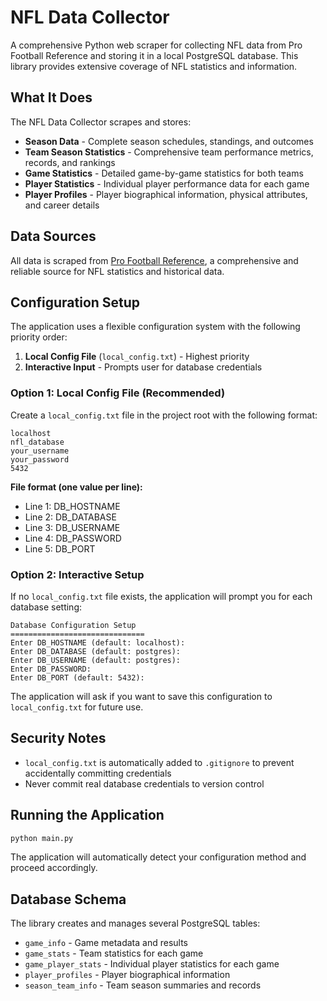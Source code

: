 # NFL Data Collector

A comprehensive Python web scraper for collecting NFL data from Pro Football Reference and storing it in a local PostgreSQL database. This library provides extensive coverage of NFL statistics and information.

## What It Does

The NFL Data Collector scrapes and stores:

- **Season Data** - Complete season schedules, standings, and outcomes
- **Team Season Statistics** - Comprehensive team performance metrics, records, and rankings
- **Game Statistics** - Detailed game-by-game statistics for both teams
- **Player Statistics** - Individual player performance data for each game
- **Player Profiles** - Player biographical information, physical attributes, and career details

## Data Sources

All data is scraped from [Pro Football Reference](https://www.pro-football-reference.com/), a comprehensive and reliable source for NFL statistics and historical data.

## Configuration Setup

The application uses a flexible configuration system with the following priority order:

1. **Local Config File** (`local_config.txt`) - Highest priority
2. **Interactive Input** - Prompts user for database credentials

### Option 1: Local Config File (Recommended)

Create a `local_config.txt` file in the project root with the following format:

```
localhost
nfl_database
your_username
your_password
5432
```

**File format (one value per line):**
- Line 1: DB_HOSTNAME
- Line 2: DB_DATABASE  
- Line 3: DB_USERNAME
- Line 4: DB_PASSWORD
- Line 5: DB_PORT

### Option 2: Interactive Setup

If no `local_config.txt` file exists, the application will prompt you for each database setting:

```
Database Configuration Setup
==============================
Enter DB_HOSTNAME (default: localhost): 
Enter DB_DATABASE (default: postgres): 
Enter DB_USERNAME (default: postgres): 
Enter DB_PASSWORD: 
Enter DB_PORT (default: 5432): 
```

The application will ask if you want to save this configuration to `local_config.txt` for future use.

## Security Notes

- `local_config.txt` is automatically added to `.gitignore` to prevent accidentally committing credentials
- Never commit real database credentials to version control

## Running the Application

```bash
python main.py
```

The application will automatically detect your configuration method and proceed accordingly.

## Database Schema

The library creates and manages several PostgreSQL tables:
- `game_info` - Game metadata and results
- `game_stats` - Team statistics for each game
- `game_player_stats` - Individual player statistics for each game
- `player_profiles` - Player biographical information
- `season_team_info` - Team season summaries and records
